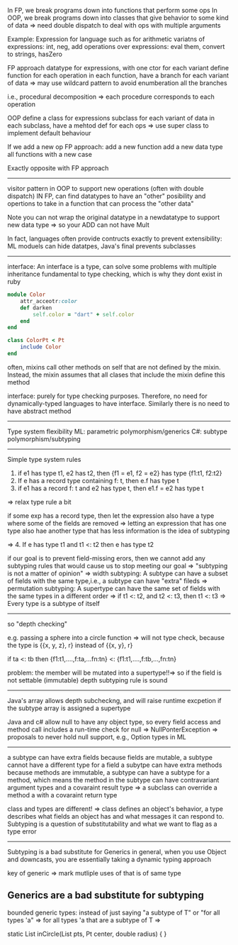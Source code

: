 In FP, we break programs down into functions that perform some ops
In OOP, we break programs down into classes that give behavior to some kind of data => need double dispatch to deal with ops with multiple arguments

Example:
Expression for language such as for arithmetic
variatns of expressions: int, neg, add
operations over expressions: eval them, convert to strings, hasZero

FP approach
datatype for expressions, with one ctor for each variant
define function for each operation
in each function, have a branch for each variant of data => may use wildcard pattern to avoid enumberation all the branches

i.e., procedural decomposition => each procedure corresponds to each operation

OOP
define a class for expressions
subclass for each variant of data
in each subclass, have a mehtod def for each ops => use super class to implement default behaviour

If we add a new op
FP approach: 
add a new function
add a new data type
all functions with a new case

Exactly opposite with FP approach

-------
visitor pattern in OOP to support new operations (often with double dispatch)
IN FP, can find datatypes to have an "other" posibility and opertions to take in a function that can process the "other data"

Note you can not wrap the original datatype in a newdatatype to support new data type => so your ADD can not have Mult

In fact, languages often provide contructs exactly to prevent extensibility: ML moduels can hide datatpes, Java's final prevents subclasses

----

interface:
An interface is a type, can solve some problems with multiple inheritance
fundamental to type checking, which is why they dont exist in ruby

```ruby
module Color
	attr_acceotr:color
	def darken
		self.color = "dart" + self.color
	end
end

class ColorPt < Pt
	include Color
end
```

often, mixins call other methods on self that are not defined by the mixin. Instead, the mixin assumes that all clases that include the mixin define this method

interface: purely for type checking purposes. Therefore, no need for dynamically-typed languages to have interface. Similarly there is no need to have abstract method 

---
Type system flexibility
ML: parametric polymorphism/generics
C#: subtype polymorphism/subtyping

---
Simple type system rules

1. if e1 has type t1, e2 has t2, then {f1 = e1, f2 = e2} has type {f1:t1, f2:t2}
2. If e has a record type containing f: t, then e.f has type t
3. if e1 has a record  f: t and e2 has type t, then e1.f = e2 has type t

=> relax type rule a bit

if some exp has a record type, then let the expression also have a type where some of the fields are removed => letting an expression that has one type also hae another type that has less information is the idea of subtyping

=> 4. If e has type t1 and t1 <: t2 then e has type t2

if our goal is to prevent field-missing erors, then we cannot add any subtyping rules that would cause us to stop meeting our goal 
=> "subtyping is not a matter of opinion"
=> width subtyping: A subtype can have a subset of fields with the same type,i.e., a subtype can have "extra" fileds
=> permutation subtyping: A supertype can have the same set of fields with the same types in a different order
=> if t1 <: t2, and t2 <: t3, then t1 <: t3
=> Every type is a subtype of itself

--------
so "depth checking"

e.g. passing a sphere into a circle function => will not type check, because the type is {{x, y, z}, r} instead of {{x, y}, r}

if ta <: tb then {f1:t1,....,f:ta,...fn:tn} <: {f1:t1,....,f:tb,...,fn:tn}

problem: the member will be mutated into a supertype!!=> so if the field is not settable (immutable) depth subtyping rule is sound

------

Java's array allows depth subcheckng, and will raise runtime excpetion if the subtype array is assigned a supertype

Java and c# allow null to have any object type, so every field access and method call includes a run-time check for null => NullPonterException => proposals to never hold null support, e.g., Option types in ML

---
a subtype can have extra fields
because fields are mutable, a subtype cannot have a different type for a field
a subytpe can have extra methods
because methods are immutable, a subtype can have a subtype for a method, which means the method in the subtype can have contravariant argument types and a covaraint result type
=> a subclass can override a method a with a covaraint return type

class and types are different! => class defines an object's behavior, a type describes what fields an object has and what messages it can respond to. Subtyping is a question of substitutability and what we want to flag as a type error

-----------

Subtyping is a bad substitute for Generics
in general, when you use Object and downcasts, you are essentially taking a dynamic typing approach

key of generic => mark mutliple uses of that is of same type

Generics are a bad substitute for subtyping
---
bounded generic types:
instead of just saying "a subtype of T" or "for all types 'a" => for all types 'a that are a subtype of T =>

static <T extends Pt> List<T> inCircle(List<T> pts, Pt center, double radius)
{
}
